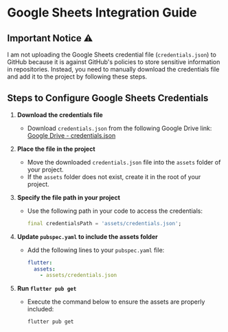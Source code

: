 # Google Sheets Integration Guide

## Important Notice ⚠️
I am not uploading the Google Sheets credential file (`credentials.json`) to GitHub because it is against GitHub's policies to store sensitive information in repositories. Instead, you need to manually download the credentials file and add it to the project by following these steps.

## Steps to Configure Google Sheets Credentials

1. **Download the credentials file**
   - Download `credentials.json` from the following Google Drive link:  
     [Google Drive - credentials.json](https://drive.google.com/file/d/1jZErxl3GDrXgZw7ktQG65QSyXxatzA13/view?usp=sharing)

2. **Place the file in the project**
   - Move the downloaded `credentials.json` file into the `assets` folder of your project.
   - If the `assets` folder does not exist, create it in the root of your project.

3. **Specify the file path in your project**
   - Use the following path in your code to access the credentials:
     ```dart
     final credentialsPath = 'assets/credentials.json';
     ```

4. **Update `pubspec.yaml` to include the assets folder**
   - Add the following lines to your `pubspec.yaml` file:
     ```yaml
     flutter:
       assets:
         - assets/credentials.json
     ```

5. **Run `flutter pub get`**
   - Execute the command below to ensure the assets are properly included:
     ```sh
     flutter pub get
     ```



